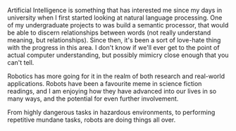 <div id="wikitext">

Artificial Intelligence is something that has interested me since my
days in university when I first started looking at natural language
processing. One of my undergraduate projects to was build a semantic
processor, that would be able to discern relationships between words
(not really understand meaning, but relationships). Since then, it's
been a sort of love-hate thing with the progress in this area. I don't
know if we'll ever get to the point of actual computer understanding,
but possibly mimicry close enough that you can't tell.

Robotics has more going for it in the realm of both research and
real-world applications. Robots have been a favourite meme in science
fiction readings, and I am enjoying how they have advanced into our
lives in so many ways, and the potential for even further involvement.

From highly dangerous tasks in hazardous environments, to performing
repetitive mundane tasks, robots are doing things all over.

</div>

